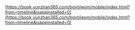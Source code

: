 [https://book.yunzhan365.com/bgyt/jexm/mobile/index.html?from=timeline&isappinstalled=0](https://book.yunzhan365.com/bgyt/jexm/mobile/index.html?from=timeline&isappinstalled=0)

